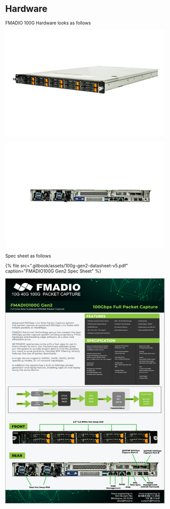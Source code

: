 # Hardware

FMADIO 100G Hardware looks as follows

![FMADIO 100G Gen2 Side](.gitbook/assets/_mg_8152.png)

![](.gitbook/assets/_mg_8157.png)

Spec sheet as follows



{% file src=".gitbook/assets/100g-gen2-datasheet-v5.pdf" caption="FMADIO100G Gen2 Spec Sheet" %}



![FMADIO 100G Gen2 Specsheet](.gitbook/assets/image.png)





